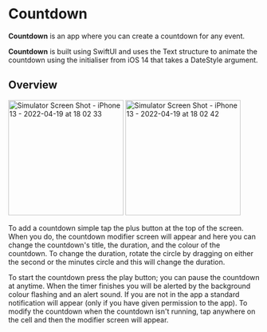 #  Countdown

**Countdown** is an app where you can create a countdown for any event.

**Countdown** is built using SwiftUI and uses the Text structure to animate the countdown using the initialiser from iOS 14 that takes a DateStyle argument.

## Overview

<img width="231" alt="Simulator Screen Shot - iPhone 13 - 2022-04-19 at 18 02 33" src="https://user-images.githubusercontent.com/5818573/164129908-ecef0475-d775-4656-9f1c-31efb823c80b.png"> <img width="231" alt="Simulator Screen Shot - iPhone 13 - 2022-04-19 at 18 02 42" src="https://user-images.githubusercontent.com/5818573/165139056-ca93f3e9-9d42-4f78-9fc7-5b2a7bc6fd45.png">

To add a countdown simple tap the plus button at the top of the screen. When you do, the countdown modifier screen will appear and here you can change the countdown's title, the duration, and the colour of the countdown. To change the duration, rotate the circle by dragging on either the second or the minutes circle and this will change the duration.

To start the countdown press the play button; you can pause the countdown at anytime. When the timer finishes you will be alerted by the background colour flashing and an alert sound. If you are not in the app a standard notification will appear (only if you have given permission to the app). To modify the countdown when the countdown isn't running, tap anywhere on the cell and then the modifier screen will appear.






